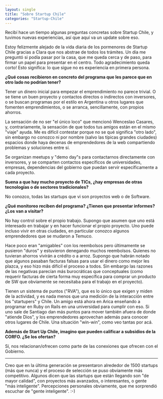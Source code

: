 ```yaml
---
layout: single
title: "Sobre Startup Chile"
categories: "Startup-Chile"
---
```


Recibí hace un tiempo algunas preguntas concretas sobre Startup Chile, y
tuvimos nuevas experiencias, así que aquí va un update sobre eso.

Estoy felizmente alejado de la vida diaria de los pormenores de Startup Chile
gracias a Clara que nos abstrae de todos los trámites. Un día me preguntó si
podía pasar por la casa, que me queda cerca y de paso, para firmar un papel
para presentar en el centro. Todo agradecimiento queda corto! Esto significa:
lo que sigue no es experiencia en primera persona.

<strong>¿Qué cosas recibieron en concreto del programa que les parece que en otro lado no podrían tener?</strong>

Tener un dinero inicial para empezar el emprendimiento no parece trivial. O se
tiene un buen proyecto y contactos directos o indirectos con inversores, o se
buscan programas por el estilo en Argentina u otros lugares que fomenten
emprendimientos, o se arranca, sencillamente, con propios ahorros.

La sensación de no ser "el único loco" que mencionó Wenceslao Casares, y,
contrariamente, la sensación de que todos tus amigos están en el mismo
"viaje" ayuda. Me es difícil contestar porque no se qué significa "otro lado",
sin embargo no conozco ni por nombre (salvo las típicas grandes ciudades)
espacios donde haya decenas de emprendedores de la web compartiendo problemas
y soluciones entre sí.

Se organizan meetups y "demo day"s para contactarnos directamente con
inversores, y se comparten contactos específicos de universidades, empresas,
dependencias del gobierno que puedan servir específicamente a cada proyecto.


<strong>Suena a que hay mucho proyecto de TICs, ¿hay empresas de otras tecnologías o de sectores tradicionales?</strong>

No conozco, todas las startups que vi son proyectos web o de Software.


<strong>¿Qué monitoreo reciben del programa? ¿Tienen que presentar informes? ¿Los van a visitar?</strong>

No hay control sobre el propio trabajo. Supongo que asumen que uno está
interesado en trabajar y en hacer funcionar el propio proyecto. Uno puede
incluso vivir en otras ciudades, en particular conozco algunos emprendedores
que se mudaron a Temuco.

Hace poco eran "amigables" con los reembolsos pero últimamente se pusieron
"duros" y estuvieron denegando muchos reembolsos. Quienes no tuvieran ahorros
vivirán a crédito o a arroz. Supongo que habrán notado que algunos pasaban
facturas falsas para usar el dinero como mejor les plazca, y eso hizo más
difícil el proceso a todos. Sin embargo las razones de las negativas parecían
más burocráticas que conceptuales (como requerir facturas de cierta forma muy
específica para comprar un producto de SW que obviamente se necesitaba para el
trabajo en el proyecto).

Tienen un sistema de puntos ("RVA"), que es lo único que exigen y miden de la
actividad, y es nada menos que una medición de la interacción entre los
"startupers" y Chile. Un amigo está ahora en Arica enseñando a programar en
Ruby on Rails en una universidad para cumplir con eso. Si uno sale de Santiago dan más
puntos para mover también afuera de donde "atiende Dios", y los emprendedores
aprovechan además para conocer otros lugares de Chile. Una situación "win-win",
como veo tantas por acá.

<strong>Además de Start Up Chile, imagino que pueden calificar a subsidios de la CORFO. ¿Se los ofertan?</strong>

Sí, nos relacionan/ofrecen como parte de las conexiones que ofrecen con el Gobierno.

<hr>

<p style="margin-top:1em">Creo que en la última generación se presentaron alrededor de 1500 startups
(más que nunca) y el proceso de selección se puso obviamente más competitivo.
Algunos dicen que las startups que están llegando son "de mayor calidad",
con proyectos más avanzados, o interesantes, o gente "más inteligente".
Percepciones personales obviamente, que me sorprendió escuchar de "gente
inteligente". :-)</p>
